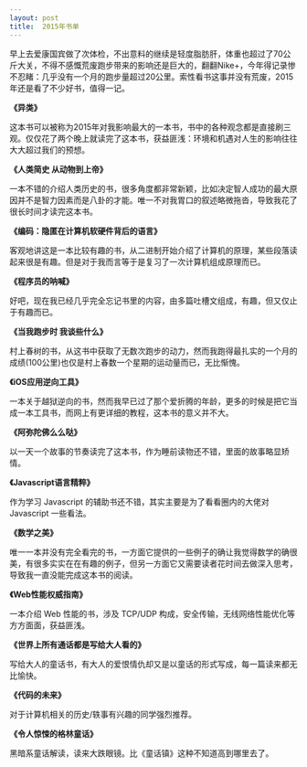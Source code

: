 ```yaml
---
layout: post
title:  2015年书单
---
```


早上去爱康国宾做了次体检，不出意料的继续是轻度脂肪肝，体重也超过了70公斤大关，不得不感慨荒废跑步带来的影响还是巨大的，翻翻Nike+，今年得记录惨不忍睹：几乎没有一个月的跑步量超过20公里。索性看书这事并没有荒废，2015年还是看了不少好书，值得一记。

**《异类》**

这本书可以被称为2015年对我影响最大的一本书，书中的各种观念都是直接刷三观。仅仅花了两个晚上就读完了这本书，获益匪浅：环境和机遇对人生的影响往往大大超过我们的预想。


**《人类简史 从动物到上帝》**

一本不错的介绍人类历史的书，很多角度都非常新颖，比如决定智人成功的最大原因并不是智力因素而是八卦的才能。唯一不对我胃口的叙述略微拖沓，导致我花了很长时间才读完这本书。

**《编码：隐匿在计算机软硬件背后的语言》**

客观地讲这是一本比较有趣的书，从二进制开始介绍了计算机的原理，某些段落读起来很是有趣。但是对于我而言等于是复习了一次计算机组成原理而已。

**《程序员的呐喊》**

好吧，现在我已经几乎完全忘记书里的内容，由多篇吐槽文组成，有趣，但又仅止于有趣而已。


**《当我跑步时 我谈些什么》**

村上春树的书，从这书中获取了无数次跑步的动力，然而我跑得最扎实的一个月的成绩(100公里)也仅是村上春数一个星期的运动量而已，无比惭愧。

**《iOS应用逆向工具》**

一本关于越狱逆向的书，然而我早已过了那个爱折腾的年龄，更多的时候是把它当成一本工具书，而网上有更详细的教程，这本书的意义并不大。

**《阿弥陀佛么么哒》**


以一天一个故事的节奏读完了这本书，作为睡前读物还不错，里面的故事略显矫情。

**《Javascript语言精粹》**

作为学习 Javascript 的辅助书还不错，其实主要是为了看看圈内的大佬对 Javascript 一些看法。

**《数学之美》**

唯一一本并没有完全看完的书，一方面它提供的一些例子的确让我觉得数学的确很美，有很多实实在在有趣的例子，但另一方面它又需要读者花时间去做深入思考，导致我一直没能完成这本书的阅读。


**《Web性能权威指南》**


一本介绍 Web 性能的书，涉及 TCP/UDP 构成，安全传输，无线网络性能优化等方方面面，获益匪浅。

**《世界上所有通话都是写给大人看的》**


写给大人的童话书，有大人的爱恨情仇却又是以童话的形式写成，每一篇读来都无比愉快。


**《代码的未来》**

对于计算机相关的历史/轶事有兴趣的同学强烈推荐。

**《令人惊悚的格林童话》**


黑暗系童话解读，读来大跌眼镜。比《童话镇》这种不知道高到哪里去了。



